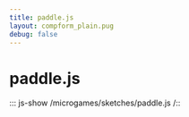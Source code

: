 ```yaml
---
title: paddle.js
layout: compform_plain.pug
debug: false
---
```


# paddle.js

::: js-show
/microgames/sketches/paddle.js
/::
